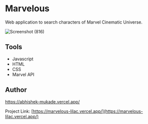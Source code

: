 # Marvelous
Web application to search characters of Marvel Cinematic Universe.

![Screenshot (816)](https://user-images.githubusercontent.com/87421921/149229742-8145f2b9-c6ea-4ca6-be50-8cb8af065005.png)

## Tools

- Javascript
- HTML
- CSS
- Marvel API
    
## Author
https://abhishek-mukade.vercel.app/

Project Link: [https://marvelous-lilac.vercel.app/](https://marvelous-lilac.vercel.app/)
